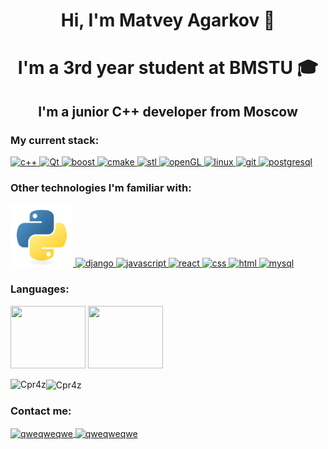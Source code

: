 <h1 align='center'>Hi, I'm Matvey Agarkov 👋</h1>
<h1 align='center'>I'm a 3rd year student at BMSTU 🎓</h1>
<h2 align='center'>I'm a junior C++ developer from Moscow</h2>
<h3 align='left'>My current stack:</h3>
<a href='https://isocpp.org/' target='_blank' rel='norefferer'>
    <img src='https://laptrinhcanban.com/c/lap-trinh-c-co-ban/gioi-thieu-ngon-ngu-c/su-khac-biet-giua-c-c++-csharp/c++.png'
    width='150' height='100' alt='c++' title='C++'>
</a>

<a href = 'https://www.qt.io/' target='_blank' rel='norefferer'>
    <img src='https://gdm-catalog-fmapi-prod.imgix.net/ProductLogo/d82b510c-1268-4d8a-85c1-41b6d44a6706.png?ixlib=react-9.0.3&ch=Width%2CDPR&auto=format&w=4742'
     alt='Qt' width='150' height='120' title='QT'> 
</a>

<a href = 'https://www.boost.org/' target='_blank' rel='norefferer'>
    <img src='https://static.lwn.net/images/ns/boost.png'
     alt='boost' width='200' height='100' title='Boost'> 
</a>



<a href = 'https://cmake.org/' target='_blank' rel='norefferer'>
    <img src='https://earthly.dev/blog/assets/images/makefiles-on-windows/cmake.jpg'
     alt='cmake' width='165' height='100' title='Cmake'> 
</a>

<a href = 'https://en.wikipedia.org/wiki/Standard_Template_Library' target='_blank' rel='norefferer'>
    <img src='https://avatars.mds.yandex.net/i?id=2a00000179fb635263ab07dd222cfb1df328-4600894-images-thumbs&n=13'
     alt='stl' width='150' height='100' title='STL'> 
</a>

<a href = 'https://www.opengl.org/' target='_blank' rel='norefferer'>
    <img src='https://ded9.com/wp-content/uploads/2022/10/word-image-93766-3-1536x1152.jpeg'
     alt='openGL' width='150' height='100' title='OPENGL'> 
</a>

<a href = 'https://www.linux.org/' target='_blank' rel='norefferer'>
    <img src='https://miro.medium.com/max/1400/1*6dWsxXX0Rif2VD-MHsHpNg.png'
     alt='linux' width='100' height='100' title='Linux'> 
</a>
<a href = 'https://git-scm.com/' target ='_blank' rel='norefferer'>
    <img src='https://miro.medium.com/max/870/1*L1wCPhdvK2guitLVNVCEtw.jpeg'
    width='120' height='120' alt='git' title='Git'>
</a>
<a href='https://www.postgresql.org/' target='_blank' rel = 'norefferer'>
    <img src='https://www.hobbymods.ru/up/article/image/it/databases/postgresql.png'
    width='110' height='110' alt='postgresql' title='Posgersql'>
</a>



<h3 align='left'>Other technologies I'm familiar with:</h3>

<a href='https://www.python.org' target="_blank" rel="noreferrer">
    <img src= https://raw.githubusercontent.com/devicons/devicon/master/icons/python/python-original.svg
    alt="python" width="100" height="100" title="Python">
</a>
<a href= 'https://www.djangoproject.com/' target='_blank' rel='norefferer'>
    <img src='https://cdn.worldvectorlogo.com/logos/django.svg' 
    alt='django' width='100' height='100' title='Django'>
</a>
<a href='https://www.javascript.com/' target='_blank' rel='norefferer'>
    <img src='https://fuzeservers.ru/wp-content/uploads/4/7/b/47bf752c2f13d3f13363ea5b624bd2db.png'
    width='100' height='100' alt='javascript' title='Javascript'>
</a>
<a href='https://reactjs.org/' target='_blank' rel='norefferer'>
    <img src='https://avatars.mds.yandex.net/i?id=19427e719f7eda357336338835749144-5537533-images-thumbs&n=13'
    width='120' height='120' alt='react' title='React'>
</a>
<a href='https://www.w3.org/Style/CSS/Overview.en.html' target='_blank' rel='norefferer'>
    <img src='https://avatars.mds.yandex.net/i?id=f4e85d5d0c417c00be144ae7b009f1ec-3780431-images-thumbs&n=13'
    width='100' height='123' alt='css' title='CSS'>
</a>
<a href='https://html.com/html5/' target='_blank' rel='norefferer'>
    <img src='https://www.osp.ru/FileStorage/ARTICLE/Otkrytye_sistemy._SUBD/2012-10/08_12/13132400/Otkrytye_sistemy._SUBD_9_(2935).png'
    width='100' height='120' alt='html' title='HTML'>
</a>
<a href='https://www.mysql.com/' target='_blank' rel='norefferer'>
    <img src='https://streampipes.apache.org/docs/img/pipeline-elements/org.apache.streampipes.connect.adapters.mysql.stream/icon.png'
    height='100' width='120' alt='mysql' title='MYSQL'>
</a>
<h3 align='left'>Languages:</h3>
<p>
<a>
<img src='https://s1.1zoom.ru/big3/277/338447-Berserker.jpg'
width='120' height='100'>
</a>
<a>
    <img src='https://flagof.ru/wp-content/uploads/2018/10/flag_en_big.jpg'
    width='120' height='100'>
</a>
</p>
<p>
    <img align="left"
        src="https://github-readme-stats.vercel.app/api/top-langs?username=Cpr4z&show_icons=true&locale=en&layout=compact"
        alt="Cpr4z" />
</p>
<p>
    <img align='center' src="https://github-readme-stats.vercel.app/api?username=Cpr4z&show_icons=true&locale=en&layout=compact"
        alt="Cpr4z" />
</p>
<h3 align='left'>Contact me:</h3>
<p align='left'>
    <a href="https://vk.com/cpr4z" target="_blank">
        <img align="center"
            src="https://avatars.mds.yandex.net/i?id=0e31c54e2522133fb5d7412666b8f63e-5392430-images-thumbs&n=13"
            alt="qweqweqwe" height="40" width="40" />
    </a>
    <a href="https://t.me/Dxysio999" target="_blank">
        <img align="center"
            src="https://proxym.net/wp-content/uploads/2014/09/kak-nastroit-proxy-Telegram.png"
            alt="qweqweqwe" height="40" width="40" />
    </a>
</p>

